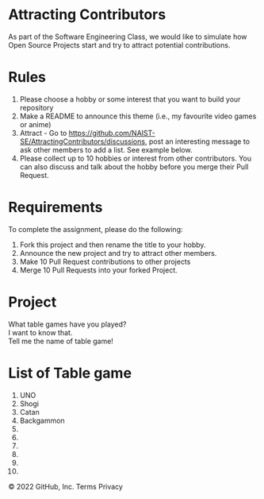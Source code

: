 # Attracting Contributors
As part of the Software Engineering Class, we would like to simulate how Open Source Projects start and try to attract potential contributions.

# Rules

1. Please choose a hobby or some interest that you want to build your repository
2. Make a README to announce this theme (i.e., my favourite video games or anime)
3. Attract - Go to https://github.com/NAIST-SE/AttractingContributors/discussions, post an interesting message to ask other members to add a list. See example below.
4. Please collect up to 10 hobbies or interest from other contributors. You can also discuss and talk about the hobby before you merge their Pull Request.

# Requirements
To complete the assignment, please do the following:
1. Fork this project and then rename the title to your hobby. 
2. Announce the new project and try to attract other members.
3. Make 10 Pull Request contributions to other projects
4. Merge 10 Pull Requests into your forked Project.

# Project
What table games have you played?  
I want to know that.  
Tell me the name of table game!  

# List of Table game
1.  UNO  
2.  Shogi  
3.  Catan  
4.  Backgammon  
5.  
6.  
7.  
8.  
9.  
10.      



© 2022 GitHub, Inc.
Terms
Privacy

